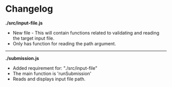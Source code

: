 # Changelog

**./src/input-file.js**
* New file - This will contain functions related to validating and reading the target input file.
* Only has function for reading the path argument.

---

**./submission.js**
* Added requirement for: "./src/input-file"
* The main function is 'runSubmission'
* Reads and displays input file path.